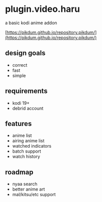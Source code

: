 # plugin.video.haru

a basic kodi anime addon

[https://pikdum.github.io/repository.pikdum/](https://pikdum.github.io/repository.pikdum/)

## design goals

* correct
* fast
* simple

## requirements

* kodi 19+
* debrid account

## features

* anime list
* airing anime list
* watched indicators
* batch support
* watch history

## roadmap

* nyaa search
* better anime art
* mal/kitsu/etc support
